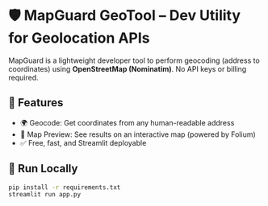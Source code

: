 # 🛡️ MapGuard GeoTool – Dev Utility for Geolocation APIs

MapGuard is a lightweight developer tool to perform geocoding (address to coordinates) using **OpenStreetMap (Nominatim)**. No API keys or billing required.

## 🔧 Features
- 🌍 Geocode: Get coordinates from any human-readable address
- 📍 Map Preview: See results on an interactive map (powered by Folium)
- ✅ Free, fast, and Streamlit deployable

## 🚀 Run Locally
```bash
pip install -r requirements.txt
streamlit run app.py
